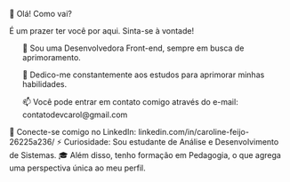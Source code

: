 👋 Olá! Como vai?

É um prazer ter você por aqui. Sinta-se à vontade!
<ul> 🔭 Sou uma Desenvolvedora Front-end, sempre em busca de aprimoramento.</ul>
<ul>🌱 Dedico-me constantemente aos estudos para aprimorar minhas habilidades. </ul>
<ul>📫 Você pode entrar em contato comigo através do e-mail: contatodevcarol@gmail.com </ul>
🔗 Conecte-se comigo no LinkedIn: linkedin.com/in/caroline-feijo-26225a236/
⚡ Curiosidade: Sou estudante de Análise e Desenvolvimento de Sistemas.
🎓 Além disso, tenho formação em Pedagogia, o que agrega uma perspectiva única ao meu perfil.
